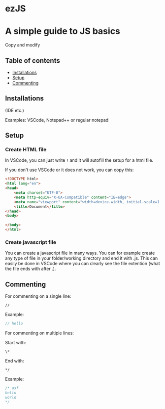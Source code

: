# ezJS

# A simple guide to JS basics

Copy and modify

## Table of contents

- [Installations](##-Installations)
- [Setup](##-Setup)
- [Commenting](##-Commenting)

## Installations
(IDE etc.)

Examples: VSCode, Notepad++ or regular notepad

## Setup

### Create HTML file

In VSCode, you can just write `!` and it will autofill the setup for a html file.

If you don't use VSCode or it does not work, you can copy this:

```html
<!DOCTYPE html>
<html lang="en">
<head>
    <meta charset="UTF-8">
    <meta http-equiv="X-UA-Compatible" content="IE=edge">
    <meta name="viewport" content="width=device-width, initial-scale=1.0">
    <title>Document</title>
</head>
<body>
    
</body>
</html>
```

### Create javascript file

You can create a javascript file in many ways. You can for example create any type of file in your folder/working directory and end it with .js. This can easily be done in VSCode where you can clearly see the file extention (what the file ends with after .).

## Commenting

For commenting on a single line:

`//`

Example:
```javascript
// hello
```
For commenting on multiple lines:

Start with:

`\*`

End with:

`*/`

Example:

```js
/* asf
hello
world
*/
```